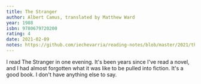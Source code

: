 ```yaml
---
title: The Stranger
author: Albert Camus, translated by Matthew Ward
year: 1988
isbn: 9780679720200
rating: 4
date: 2021-02-09
notes: https://github.com/iechevarria/reading-notes/blob/master/2021/the-stranger-camus-ward-1988.md
---
```


I read The Stranger in one evening. It's been years since I've read a novel, and I had almost forgotten what it was like to be pulled into fiction. It's a good book. I don't have anything else to say.
